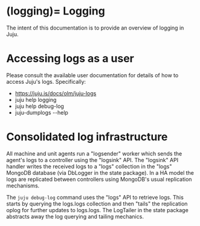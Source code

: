 (logging)=
Logging
=======

The intent of this documentation is to provide an overview of logging
in Juju.

Accessing logs as a user
========================
Please consult the available user documentation for details of how to
access Juju's logs. Specifically:

  * https://juju.is/docs/olm/juju-logs
  * juju help logging
  * juju help debug-log
  * juju-dumplogs --help

Consolidated log infrastructure
===============================
All machine and unit agents run a "logsender" worker which sends the
agent's logs to a controller using the "logsink" API. The "logsink"
API handler writes the received logs to a "logs" collection in the
"logs" MongoDB database (via DbLogger in the state package). In a HA
model the logs are replicated between controllers using
MongoDB's usual replication mechanisms.

The `juju debug-log` command uses the "logs" API to retrieve
logs. This starts by querying the logs.logs collection and then
"tails" the replication oplog for further updates to logs.logs. The
LogTailer in the state package abstracts away the log querying and
tailing mechanics.
